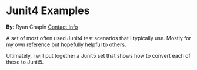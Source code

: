 # Junit4 Examples

**By:** Ryan Chapin [Contact Info](http://www.ryanchapin.com/contact/)

A set of most often used Junit4 test scenarios that I typically use.  Mostly for my own reference but hopefully helpful to others.

Ultimately, I will put together a Junit5 set that shows how to convert each of these to Junit5.

